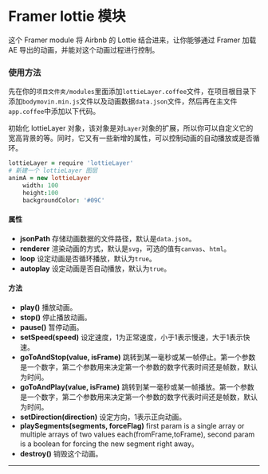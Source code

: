 # Framer lottie 模块
<!-- 【[English version](#a-framer-module-to-visualize-music)】 -->

这个 Framer module 将 Airbnb 的 Lottie 结合进来，让你能够通过 Framer 加载 AE 导出的动画，并能对这个动画过程进行控制。

### 使用方法

先在你的`项目文件夹/modules`里面添加`lottieLayer.coffee`文件，在项目根目录下添加`bodymovin.min.js`文件以及动画数据`data.json`文件，然后再在主文件`app.coffee`中添加以下代码。

初始化 lottieLayer 对象，该对象是对`Layer`对象的扩展，所以你可以自定义它的宽高背景的等。同时，它又有一些新增的属性，可以控制动画的自动播放或是否循环。

```CoffeeScript
lottieLayer = require 'lottieLayer'
# 新建一个 lottieLayer 图层
animA = new lottieLayer
	width: 100
	height:100
	backgroundColor: '#09C'
```
#### 属性

* **jsonPath** 存储动画数据的文件路径，默认是`data.json`。
* **renderer** 渲染动画的方式，默认是`svg`，可选的值有`canvas`、`html`。
* **loop** 设定动画是否循环播放，默认为`true`。
* **autoplay** 设定动画是否自动播放，默认为`true`。

#### 方法

* **play()** 播放动画。
* **stop()** 停止播放动画。
* **pause()** 暂停动画。
* **setSpeed(speed)** 设定速度，1为正常速度，小于1表示慢速，大于1表示快速。
* **goToAndStop(value, isFrame)** 跳转到某一毫秒或某一帧停止。第一个参数是一个数字，第二个参数用来决定第一个参数的数字代表时间还是帧数，默认为时间。
* **goToAndPlay(value, isFrame)** 跳转到某一毫秒或某一帧播放。第一个参数是一个数字，第二个参数用来决定第一个参数的数字代表时间还是帧数，默认为时间。
* **setDirection(direction)** 设定方向，1表示正向动画。
* **playSegments(segments, forceFlag)** first param is a single array or multiple arrays of two values each(fromFrame,toFrame), second param is a boolean for forcing the new segment right away。
* **destroy()** 销毁这个动画。

<!-- ### 效果演示 -->

____

<!-- # a-framer-module-to-visualize-music -->

